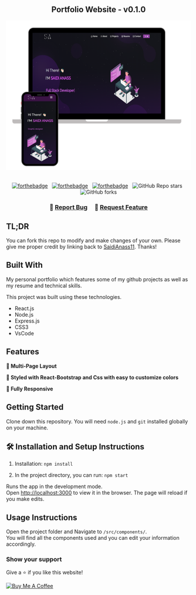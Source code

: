 <h2 align="center">
  Portfolio Website - v0.1.0<br/>
  <!-- <a href="https://SaidiAnass11.potfolio.app/" target="_blank">SaidiAnass11.tech</a> -->
</h2>
<div align="center">
  <img alt="Demo" src="./Images/readme-img1.png" />
</div>

<br/>

<center>

[![forthebadge](https://forthebadge.com/images/badges/built-with-love.svg)](https://forthebadge.com) &nbsp;
[![forthebadge](https://forthebadge.com/images/badges/made-with-javascript.svg)](https://forthebadge.com) &nbsp;
[![forthebadge](https://forthebadge.com/images/badges/open-source.svg)](https://forthebadge.com) &nbsp;
![GitHub Repo stars](https://img.shields.io/github/stars/SaidiAnass11/Portfolio_saidi_anass_master?color=red&logo=github&style=for-the-badge) &nbsp;
![GitHub forks](https://img.shields.io/github/forks/SaidiAnass11/Portfolio_saidi_anass_master?color=red&logo=github&style=for-the-badge)

</center>

<h3 align="center">
    🔹
    <a href="https://github.com/SaidiAnass11/Portfolio_saidi_anass_master/issues">Report Bug</a> &nbsp; &nbsp;
    🔹
    <a href="https://github.com/SaidiAnass11/Portfolio_saidi_anass_master/issues">Request Feature</a>
</h3>

## TL;DR

You can fork this repo to modify and make changes of your own. Please give me proper credit by linking back to [SaidiAnass11](https://github.com/SaidiAnass11/Portfolio_saidi_anass_master). Thanks!

## Built With

My personal portfolio which features some of my github projects as well as my resume and technical skills.<br/>

<!-- My personal portfolio <a href="https://SaidiAnass11.vercel.app/" target="_blank">SaidiAnass11.tech</a> which features some of my github projects as well as my resume and technical skills.<br/> -->

This project was built using these technologies.

- React.js
- Node.js
- Express.js
- CSS3
- VsCode

## Features

**📖 Multi-Page Layout**

**🎨 Styled with React-Bootstrap and Css with easy to customize colors**

**📱 Fully Responsive**

## Getting Started

Clone down this repository. You will need `node.js` and `git` installed globally on your machine.

## 🛠 Installation and Setup Instructions

1. Installation: `npm install`

2. In the project directory, you can run: `npm start`

Runs the app in the development mode.\
Open [http://localhost:3000](http://localhost:3000) to view it in the browser.
The page will reload if you make edits.

## Usage Instructions

Open the project folder and Navigate to `/src/components/`. <br/>
You will find all the components used and you can edit your information accordingly.

### Show your support

Give a ⭐ if you like this website!

<a href="https://www.buymeacoffee.com/saidi_anass_11" target="_blank"><img src="https://cdn.buymeacoffee.com/buttons/v2/default-violet.png" alt="Buy Me A Coffee" height= "60px" width= "217px" ></a>
